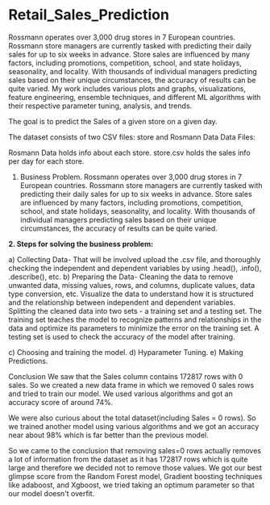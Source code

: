 # Retail_Sales_Prediction
Rossmann operates over 3,000 drug stores in 7 European countries. Rossmann store managers are currently tasked with predicting their daily sales for up to six weeks in advance. Store sales are influenced by many factors, including promotions, competition, school, and state holidays, seasonality, and locality. With thousands of individual managers predicting sales based on their unique circumstances, the accuracy of results can be quite varied. My work includes various plots and graphs, visualizations, feature engineering, ensemble techniques, and different ML algorithms with their respective parameter tuning, analysis, and trends.

The goal is to predict the Sales of a given store on a given day.

The dataset consists of two CSV files: store and Rosmann Data
Data Files:

Rosmann Data holds info about each store. store.csv holds the sales info per day for each store.
1. Business Problem. Rossmann operates over 3,000 drug stores in 7 European countries. Rossmann store managers are currently tasked with predicting their daily sales for up to six weeks in advance. Store sales are influenced by many factors, including promotions, competition, school, and state holidays, seasonality, and locality. With thousands of individual managers predicting sales based on their unique circumstances, the accuracy of results can be quite varied.

**2. Steps for solving the business problem:**

a) Collecting Data- That will be involved upload the .csv file, and thoroughly checking the independent and dependent variables by using .head(), .info(), .describe(), etc.
b) Preparing the Data- Cleaning the data to remove unwanted data, missing values, rows, and columns, duplicate values, data type conversion, etc. Visualize the data to understand how it is structured and the relationship between independent and dependent variables. Splitting the cleaned data into two sets - a training set and a testing set. The training set teaches the model to recognize patterns and relationships in the data and optimize its parameters to minimize the error on the training set. A testing set is used to check the accuracy of the model after training.

c) Choosing and training the model. d) Hyparameter Tuning. e) Making Predictions.

Conclusion We saw that the Sales column contains 172817 rows with 0 sales. So we created a new data frame in which we removed 0 sales rows and tried to train our model. We used various algorithms and got an accuracy score of around 74%.

We were also curious about the total dataset(including Sales = 0 rows). So we trained another model using various algorithms and we got an accuracy near about 98% which is far better than the previous model.

So we came to the conclusion that removing sales=0 rows actually removes a lot of information from the dataset as it has 172817 rows which is quite large and therefore we decided not to remove those values. We got our best glimpse score from the Random Forest model, Gradient boosting techniques like adaboost, and Xgboost, we tried taking an optimum parameter so that our model doesn't overfit.
